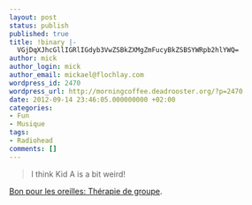 ```yaml
---
layout: post
status: publish
published: true
title: !binary |-
  VGjDqXJhcGllIGRlIGdyb3VwZSBkZXMgZmFucyBkZSBSYWRpb2hlYWQ=
author: mick
author_login: mick
author_email: mickael@flochlay.com
wordpress_id: 2470
wordpress_url: http://morningcoffee.deadrooster.org/?p=2470
date: 2012-09-14 23:46:05.000000000 +02:00
categories:
- Fun
- Musique
tags:
- Radiohead
comments: []
---
```

<blockquote>I think Kid A is a bit weird!</blockquote>
<a href="http://www.bonpourlesoreilles.net/musique/2012/09/th%C3%A9rapie-de-groupe.html">Bon pour les oreilles: Thérapie de groupe</a>.
